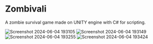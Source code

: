 # Zombivali
 A zombie survival game made on UNITY engine with C# for scripting. 
 
![Screenshot 2024-06-04 193105](https://github.com/rugved1212/Zombivali/assets/133367170/cc677ba2-947d-4616-b9af-76f7a1e8370f)
![Screenshot 2024-06-04 193149](https://github.com/rugved1212/Zombivali/assets/133367170/86b49c23-a4f4-43c8-b8dc-a4020b297d34)
![Screenshot 2024-06-04 193255](https://github.com/rugved1212/Zombivali/assets/133367170/e35cc3ed-7401-42f6-a8f9-ec2461d2620e)
![Screenshot 2024-06-04 193424](https://github.com/rugved1212/Zombivali/assets/133367170/9c956170-d1cb-4a92-b159-a31925f4c23b)
